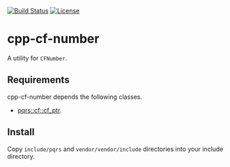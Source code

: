 [![Build Status](https://github.com/pqrs-org/cpp-cf-number/workflows/CI/badge.svg)](https://github.com/pqrs-org/cpp-cf-number/actions)
[![License](https://img.shields.io/badge/license-Boost%20Software%20License-blue.svg)](https://github.com/pqrs-org/cpp-cf-number/blob/main/LICENSE.md)

# cpp-cf-number

A utility for `CFNumber`.

## Requirements

cpp-cf-number depends the following classes.

- [pqrs::cf::cf_ptr](https://github.com/pqrs-org/cpp-cf-cf_ptr).

## Install

Copy `include/pqrs` and `vendor/vendor/include` directories into your include directory.
